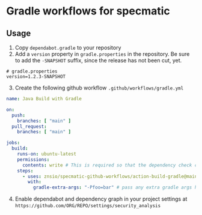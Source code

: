 # Gradle workflows for specmatic

## Usage


1. Copy `dependabot.gradle` to your repository
2. Add a `version` property in `gradle.properties` in the repository. Be sure to add the `-SNAPSHOT` suffix, since the release has not been cut, yet.

  ```properties
  # gradle.properties
  version=1.2.3-SNAPSHOT
  ```

3. Create the following github workflow `.github/workflows/gradle.yml`

  ```yaml
  name: Java Build with Gradle

  on:
    push:
      branches: [ "main" ]
    pull_request:
      branches: [ "main" ]

  jobs:
    build:
      runs-on: ubuntu-latest
      permissions:
        contents: write # This is required so that the dependency check can push dependency graph to the github repository
      steps:
        - uses: znsio/specmatic-github-workflows/action-build-gradle@main
          with:
            gradle-extra-args: "-Pfoo=bar" # pass any extra gradle args here
  ```

4. Enable dependabot and dependency graph in your project settings at `https://github.com/ORG/REPO/settings/security_analysis`
